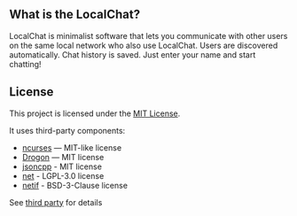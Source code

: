 ## What is the LocalChat?
LocalChat is minimalist software that lets you communicate with other users on the same local network who also use LocalChat. Users are discovered automatically. Chat history is saved. Just enter your name and start chatting!


## License

This project is licensed under the [MIT License](./LICENSE).

It uses third-party components:

- [ncurses](https://invisible-island.net/ncurses/) — MIT-like license
- [Drogon](https://github.com/drogonframework/drogon) — MIT license
- [jsoncpp](https://github.com/open-source-parsers/jsoncpp) - MIT license
- [net](https://github.com/AlexandreRouma/net) - LGPL-3.0 license
- [netif](https://github.com/GMLC-TDC/netif) - BSD-3-Clause license

See [third party](3dparty) for details
